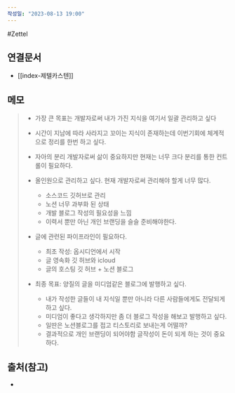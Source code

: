 ```yaml
---
작성일: "2023-08-13 19:00"
---
```

#Zettel 
## 연결문서
- [[index-제텔카스텐]]
## 메모
> - 가장 큰 목표는 개발자로써 내가 가진 지식을 여기서 일괄 관리하고 싶다
> - 시간이 지남에 따라 사라지고 꼬이는 지식이 존재하는데 이번기회에 체계적으로 정리를 한번 하고 싶다.
> - 자아의 분리 개발자로써 삶이 중요하지만 현재는 너무 크다 분리를 통한 컨트롤이 필요하다.
> - 올인원으로 관리하고 싶다. 현재 개발자로써 관리해야 할게 너무 많다.
> 	- 소스코드 깃허브로 관리
> 	- 노션 너무 과부화 된 상태
> 	- 개발 블로그 작성의 필요성을 느낌
> 	- 이력서 뿐만 아닌 개인 브랜딩을 슬슬 준비해야한다. 
> 
> - 글에 관련된 파이프라인이 필요하다.
> 	- 최초 작성: 옵시디언에서 시작 
> 	- 글 영속화 깃 허브와 icloud
> 	- 글의 호스팅 깃 허브 + 노션 블로그
> 	
> - 최종 목표: 양질의 글을 미디엄같은 블로그에 발행하고 싶다.
> 	- 내가 작성한 글들이 내 지식일 뿐만 아니라 다른 사람들에게도 전달되게 하고 싶다.
> 	- 미디엄이 좋다고 생각하지만 좀 더 블로그 작성을 해보고 발행하고 싶다. 
> 	- 일딴은 노션블로그를 접고 티스토리로 보내는게 어떨까?
> 	- 결과적으로 개인 브랜딩이 되어야함 글작성이 돈이 되게 하는 것이 중요하다.

## 출처(참고)
- 